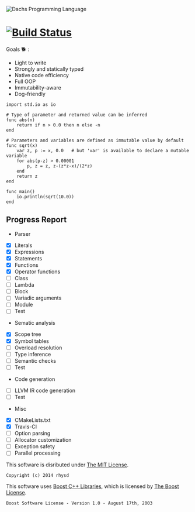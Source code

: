 ![Dachs Programming Language](https://raw.githubusercontent.com/rhysd/Dachs/master/misc/dachs-logo.jpg)

[![Build Status](https://travis-ci.org/rhysd/Dachs.svg?branch=master)](https://travis-ci.org/rhysd/Dachs)
=========================================================================================================

Goals :dog2: :
- Light to write
- Strongly and statically typed
- Native code efficiency
- Full OOP
- Immutability-aware
- Dog-friendly

```
import std.io as io

# Type of parameter and returned value can be inferred
func abs(n)
    return if n > 0.0 then n else -n
end

# Parameters and variables are defined as immutable value by default
func sqrt(x)
    var z, p := x, 0.0   # but 'var' is available to declare a mutable variable
    for abs(p-z) > 0.00001
        p, z = z, z-(z*z-x)/(2*z)
    end
    return z
end

func main()
    io.println(sqrt(10.0))
end
```

## Progress Report

-  Parser
  - [x] Literals
  - [x] Expressions
  - [x] Statements
  - [x] Functions
  - [x] Operator functions
  - [ ] Class
  - [ ] Lambda
  - [ ] Block
  - [ ] Variadic arguments
  - [ ] Module
  - [ ] Test

-  Sematic analysis
  - [x] Scope tree
  - [x] Symbol tables
  - [ ] Overload resolution
  - [ ] Type inference
  - [ ] Semantic checks
  - [ ] Test

-  Code generation
  - [ ] LLVM IR code generation
  - [ ] Test

-  Misc
  - [x] CMakeLists.txt
  - [x] Travis-CI
  - [ ] Option parsing
  - [ ] Allocator customization
  - [ ] Exception safety
  - [ ] Parallel processing

This software is disributed under [The MIT License](http://opensource.org/licenses/MIT).

    Copyright (c) 2014 rhysd

This software uses [Boost C++ Libraries](http://www.boost.org/), which is licensed by [The Boost License](http://www.boost.org/users/license.html).

    Boost Software License - Version 1.0 - August 17th, 2003
